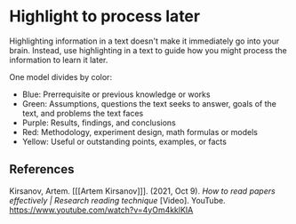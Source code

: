 # Highlight to process later
Highlighting information in a text doesn't make it immediately go into your brain. Instead, use highlighting in a text to guide how you might process the information to learn it later. 

One model divides by color:
* Blue: Prerrequisite or previous knowledge or works
* Green: Assumptions, questions the text seeks to answer, goals of the text, and problems the text faces 
* Purple: Results, findings, and conclusions
* Red: Methodology, experiment design, math formulas or models 
* Yellow: Useful or outstanding points, examples, or facts

## References
Kirsanov, Artem. \[[[Artem Kirsanov]]\]. (2021, Oct 9). *How to read papers effectively | Research reading technique* \[Video\]. YouTube. https://www.youtube.com/watch?v=4yOm4kklKIA